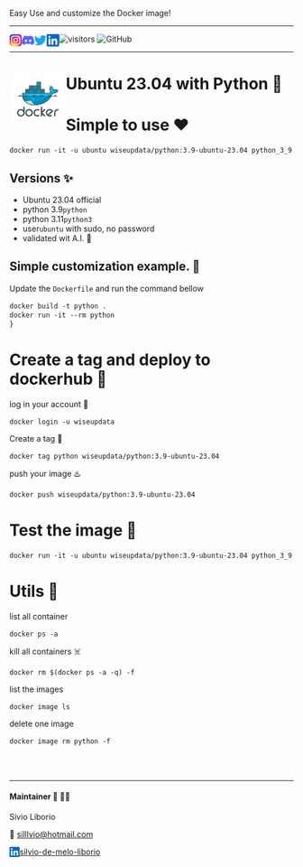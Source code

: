 Easy Use and customize the Docker image!

---

<a href="https://github.com/wiseupdata/dockerhub-ubuntu-python">
<img align="left" alt="Wise Up Data's Instagram" width="22px" src="https://raw.githubusercontent.com/wiseupdata/dockerhub-ubuntu-python/main/assets/instagram.png" />   
</a> 
<a href="https://github.com/wiseupdata/dockerhub-ubuntu-python">
  <img align="left" alt="wise Up Data's Discord" width="22px" src="https://raw.githubusercontent.com/wiseupdata/dockerhub-ubuntu-python/2aa9187a8e40a9f7b40b6a0abe1f05ec8993368b/assets/discord.svg" />
</a>
<a href="https://github.com/wiseupdata/dockerhub-ubuntu-python">
  <img align="left" alt="wise Up Data | Twitter" width="22px" src="https://raw.githubusercontent.com/wiseupdata/dockerhub-ubuntu-python/4ca2277f5a01686291016a67d656688c7c1fbbda/assets/twitter.svg" />
</a>
<a href="https://github.com/wiseupdata/dockerhub-ubuntu-python">
  <img align="left" alt="wise Up Data's LinkedIN" width="22px" src="https://raw.githubusercontent.com/wiseupdata/dockerhub-ubuntu-python/4ca2277f5a01686291016a67d656688c7c1fbbda/assets/linkedin.svg" />
</a>

![visitors](https://visitor-badge.glitch.me/badge?page_id=wiseupdata.dockerhub-ubuntu-python&left_color=green&right_color=black)
![GitHub](https://img.shields.io/github/license/wiseupdata/dockerhub-ubuntu-python)

---

<h1>
<img align="left" alt="Docker image" src="https://raw.githubusercontent.com/wiseupdata/dockerhub-ubuntu-python/main/assets/docker.png" width="100" />

Ubuntu 23.04 with Python 🚀️

</h1>

# Simple to use ❤️

```
docker run -it -u ubuntu wiseupdata/python:3.9-ubuntu-23.04 python_3_9
```

## Versions ✨️

- Ubuntu 23.04 official
- python 3.9`python`
- python 3.11`python3`
- user`ubuntu` with sudo, no password
- validated wit A.I. 🦾

## Simple customization example. 🎢

Update the `Dockerfile` and run the command bellow

```
docker build -t python .
docker run -it --rm python
}
```

# Create a tag and deploy to dockerhub 🥳

log in your account 🤜

```
docker login -u wiseupdata
```

Create a tag 🤺

```
docker tag python wiseupdata/python:3.9-ubuntu-23.04
```

push your image ♨️

```
docker push wiseupdata/python:3.9-ubuntu-23.04
```

# Test the image 🎢

```
docker run -it -u ubuntu wiseupdata/python:3.9-ubuntu-23.04 python_3_9

```

# Utils 🎁

list all container

```
docker ps -a
```

kill all containers ☠️

```
docker rm $(docker ps -a -q) -f
```

list the images

```
docker image ls
```

delete one image

```
docker image rm python -f
```

<br>
<br>

---

#### Maintainer 🤗 👨‍💻 

Sivio Liborio

📧 silllvio@hotmail.com 

<a href="https://www.linkedin.com/in/silvio-de-melo-liborio">silvio-de-melo-liborio<img align="left" alt="LinkedIN" width="18px" src="https://raw.githubusercontent.com/wiseupdata/dockerhub-ubuntu-python/4ca2277f5a01686291016a67d656688c7c1fbbda/assets/linkedin.svg" />
</a>
